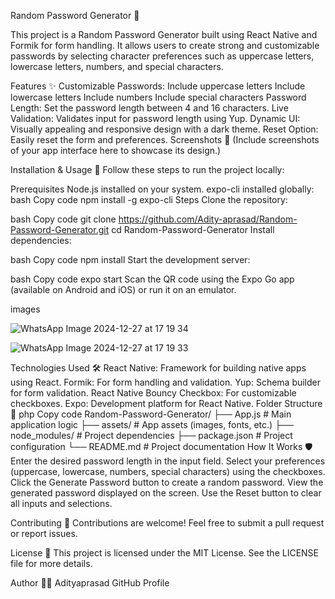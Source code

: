 Random Password Generator 🔐

This project is a Random Password Generator built using React Native and Formik for form handling. It allows users to create strong and customizable passwords by selecting character preferences such as uppercase letters, lowercase letters, numbers, and special characters.

Features ✨
Customizable Passwords:
Include uppercase letters
Include lowercase letters
Include numbers
Include special characters
Password Length: Set the password length between 4 and 16 characters.
Live Validation: Validates input for password length using Yup.
Dynamic UI: Visually appealing and responsive design with a dark theme.
Reset Option: Easily reset the form and preferences.
Screenshots 📸
(Include screenshots of your app interface here to showcase its design.)

Installation & Usage 🚀
Follow these steps to run the project locally:

Prerequisites
Node.js installed on your system.
expo-cli installed globally:
bash
Copy code
npm install -g expo-cli
Steps
Clone the repository:

bash
Copy code
git clone https://github.com/Adity-aprasad/Random-Password-Generator.git
cd Random-Password-Generator
Install dependencies:

bash
Copy code
npm install
Start the development server:

bash
Copy code
expo start
Scan the QR code using the Expo Go app (available on Android and iOS) or run it on an emulator.




images



![WhatsApp Image 2024-12-27 at 17 19 34](https://github.com/user-attachments/assets/c9485a0d-5f9f-4eb9-b3ff-6412ce295802)


![WhatsApp Image 2024-12-27 at 17 19 33](https://github.com/user-attachments/assets/76a27412-d961-439a-aa37-540f9308d3c0)



Technologies Used 🛠️
React Native: Framework for building native apps using React.
Formik: For form handling and validation.
Yup: Schema builder for form validation.
React Native Bouncy Checkbox: For customizable checkboxes.
Expo: Development platform for React Native.
Folder Structure 📂
php
Copy code
Random-Password-Generator/
├── App.js            # Main application logic
├── assets/           # App assets (images, fonts, etc.)
├── node_modules/     # Project dependencies
├── package.json      # Project configuration
└── README.md         # Project documentation
How It Works 🛡️
Enter the desired password length in the input field.
Select your preferences (uppercase, lowercase, numbers, special characters) using the checkboxes.
Click the Generate Password button to create a random password.
View the generated password displayed on the screen.
Use the Reset button to clear all inputs and selections.

Contributing 🤝
Contributions are welcome! Feel free to submit a pull request or report issues.

License 📜
This project is licensed under the MIT License. See the LICENSE file for more details.

Author 👨‍💻
Adityaprasad
GitHub Profile
